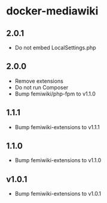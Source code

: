 # docker-mediawiki

## 2.0.1

- Do not embed LocalSettings.php

## 2.0.0

- Remove extensions
- Do not run Composer
- Bump femiwiki/php-fpm to v1.1.0

## 1.1.1

- Bump femiwiki-extensions to v1.1.1

## 1.1.0

- Bump femiwiki-extensions to v1.1.0

## v1.0.1

- Bump femiwiki-extensions to v1.0.1
